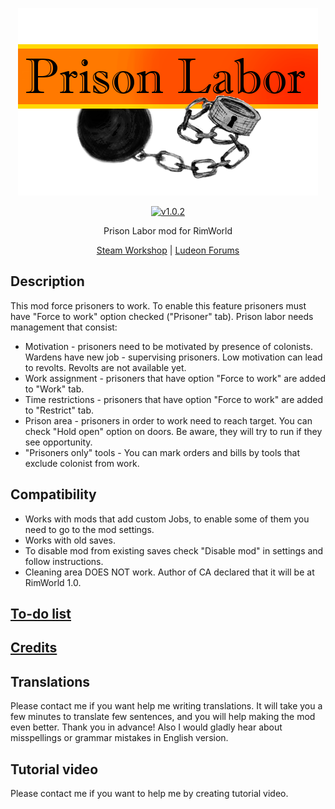 <p align="center">
    <img src="https://raw.githubusercontent.com/Aviuz/PrisonLabor/master/Images/Logo.png" alt="Prison Labor" />
</p>
<p align="center">
  <a href="https://github.com/Aviuz/PrisonLabor/releases">
    <img src="https://img.shields.io/badge/version-1.0.2-orange.svg?style=flat" alt="v1.0.2" />
  </a>
</p>

<p align="center">
    Prison Labor mod for RimWorld
</p>
<p align="center">
    <a href="https://steamcommunity.com/sharedfiles/filedetails/?id=972057888">Steam Workshop</a> | <a href="https://ludeon.com/forums/index.php?topic=34465.0">Ludeon Forums</a>
</p>

## Description
This mod force prisoners to work. To enable this feature prisoners must have "Force to work" option checked ("Prisoner" tab). Prison labor needs management that consist:
* Motivation - prisoners need to be motivated by presence of colonists. Wardens have new job - supervising prisoners. Low motivation can lead to revolts. Revolts are not available yet.
* Work assignment - prisoners that have option "Force to work" are added to "Work" tab.
* Time restrictions - prisoners that have option "Force to work" are added to "Restrict" tab.
* Prison area - prisoners in order to work need to reach target. You can check "Hold open" option on doors. Be aware, they will try to run if they see opportunity.
* "Prisoners only" tools - You can mark orders and bills by tools that exclude colonist from work.

## Compatibility
* Works with mods that add custom Jobs, to enable some of them you need to go to the mod settings.
* Works with old saves.
* To disable mod from existing saves check "Disable mod" in settings and follow instructions.
* Cleaning area DOES NOT work. Author of CA declared that it will be at RimWorld 1.0.

## [To-do list](To-Do.md)
## [Credits](credits.md)

## Translations
Please contact me if you want help me writing translations. It will take you a few minutes to translate few sentences, and you will help making the mod even better. Thank you in advance!
Also I would gladly hear about misspellings or grammar mistakes in English version.

## Tutorial video
Please contact me if you want to help me by creating tutorial video.
